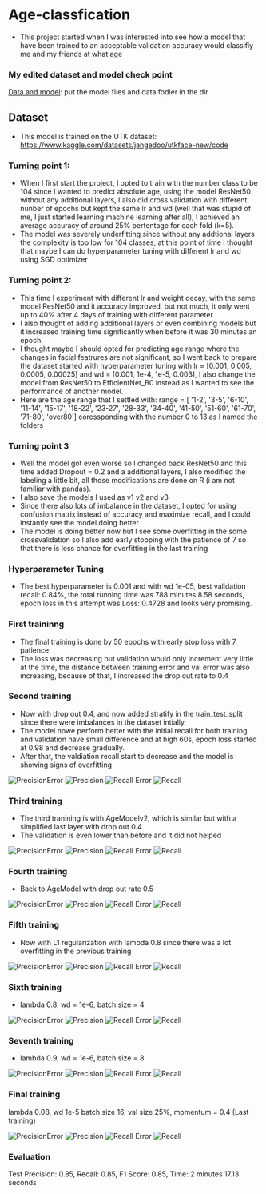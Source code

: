 # Age-classfication
 - This project started when I was interested into see how a model that have been trained to an acceptable validation accuracy would classifiy me and my friends at what age
### My edited dataset and model check point
[Data and model](https://drive.google.com/drive/folders/1_8wG8KkBuwocg8D-3hXxvtBLhZFS9f_r?usp=drive_link): put the model files and data fodler in the dir
## Dataset
 - This model is trained on the UTK dataset: https://www.kaggle.com/datasets/jangedoo/utkface-new/code
### Turning point 1:
 - When I first start the project, I opted to train with the number class to be 104 since I wanted to predict absolute age, using the model ResNet50 without any additional layers,
I also did cross validation with different nunber of epochs but kept the same lr and wd (well that was stupid of me, I just started learning machine learning after all), I achieved an average accuracy of around 25% pertentage for each fold (k=5).
 - The model was severely underfitting since without any addtional layers the complexity is too low for 104 classes, at this point of time I thought that maybe I can do hyperparameter tuning with different lr and wd using SGD optimizer
### Turning point 2:
 - This time I experiment with different lr and weight decay, with the same model ResNet50 and it accuracy improved, but not much, it only went up to 40% after 4 days of training with different parameter.
 - I also thought of adding additional layers or even combining models but it increased training time significantly when before it was 30 minutes an epoch.
 - I thought maybe I should opted for predicting age range where the changes in facial featrures are not significant, so I went back to prepare the dataset started with hyperparameter tuning with lr = [0.001, 0.005, 0.0005, 0.00025] and wd = [0.001, 1e-4, 1e-5, 0.003], I also change the model from ResNet50 to EfficientNet_B0 instead as I wanted to see the performance of another model. 
 - Here are the age range that I settled with:
range = [
 '1-2',
 '3-5',
 '6-10',
 '11-14',
 '15-17',
 '18-22',
 '23-27',
 '28-33',
 '34-40',
 '41-50',
 '51-60',
 '61-70',
 '71-80',
 'over80'] coressponding with the number 0 to 13 as I named the folders

### Turning point 3
 - Well the model got even worse so I changed back ResNet50 and this time added Dropout = 0.2 and a additional layers, I also modified the labeling a little bit, all those modifications are done on R (i am not familiar with pandas).
 - I also save the models I used as v1 v2 and v3
 - Since there also lots of imbalance in the dataset, I opted for using confusion matrix instead of accuracy and maximize recall, and I could instantly see the model doing better
  - The model is doing better now but I see some overfitting in the some crossvalidation so I also add early stopping with the patience of 7 so that there is less chance for overfitting in the last training
### Hyperparameter Tuning
- The best hyperparameter is 0.001 and with wd 1e-05, best validation recall: 0.84%, the total running time was 788 minutes 8.58 seconds, epoch loss in this attempt was Loss: 0.4728 and looks very promising.
### First traininng 
 - The final training is done by 50 epochs with early stop loss with 7 patience
 - The loss was decreasing but validation would only increment very little at the time, the distance between training error and val error was also increasing, 
because of that, I increased the drop out rate to 0.4

### Second training
 - Now with drop out 0.4, and now added stratify in the train_test_split since there were imbalances in the dataset intially
 - The model nowe perform better with the initial recall for both training and validation have small difference and at high 60s, epoch loss started at 0.98 and decrease gradually.
 - After that, the valdiation recall start to decrease and the model is showing signs of overfitting


![PrecisionError](<Second training/Precision Error.png>)
![Precision](<Second training/Precision .png>)
![Recall Error](<Second training/Recall Error.png>)
![Recall](<Second training/Recall.png>)

### Third training
 - The third tranining is with AgeModelv2, which is similar but with a simplified last layer with drop out 0.4
 - The validation is even lower than before and it did not helped


![PrecisionError](<Third training/Precision Error.png>)
![Precision](<Third training/Precision .png>)
![Recall Error](<Third training/Recall Error.png>)
![Recall](<Third training/Recall.png>)

### Fourth training 
 - Back to AgeModel with drop out rate 0.5


![PrecisionError](<Fourth training/Precision Error.png>)
![Precision](<Fourth training/Precision .png>)
![Recall Error](<Fourth training/Recall Error.png>)
![Recall](<Fourth training/Recall.png>)

### Fifth training
 - Now with L1 regularization with lambda 0.8 since there was a lot overfitting in the previous training

![PrecisionError](<Fifth training/Precision Error.png>)
![Precision](<Fifth training/Precision .png>)
![Recall Error](<Fifth training/Recall Error.png>)
![Recall](<Fifth training/Recall.png>)

### Sixth training
- lambda 0.8, wd = 1e-6, batch size = 4

![PrecisionError](<Sixth training/Precision Error.png>)
![Precision](<Sixth training/Precision .png>)
![Recall Error](<Sixth training/Recall Error.png>)
![Recall](<Sixth training/Recall.png>)

### Seventh training 
- lambda 0.9, wd = 1e-6, batch size = 8


![PrecisionError](<Seventh training/Precision Error.png>)
![Precision](<Seventh training/Precision .png>)
![Recall Error](<Seventh training/Recall Error.png>)
![Recall](<Seventh training/Recall.png>)
### Final training
lambda 0.08, wd 1e-5 batch size 16, val size 25%, momentum = 0.4 (Last training)


![PrecisionError](<Last training/Precision Error.png>)
![Precision](<Last training/Precision .png>)
![Recall Error](<Last training/Recall Error.png>)
![Recall](<Last training/Recall.png>)
### Evaluation
Test Precision: 0.85, Recall: 0.85, F1 Score: 0.85, Time: 2 minutes 17.13 seconds



  


